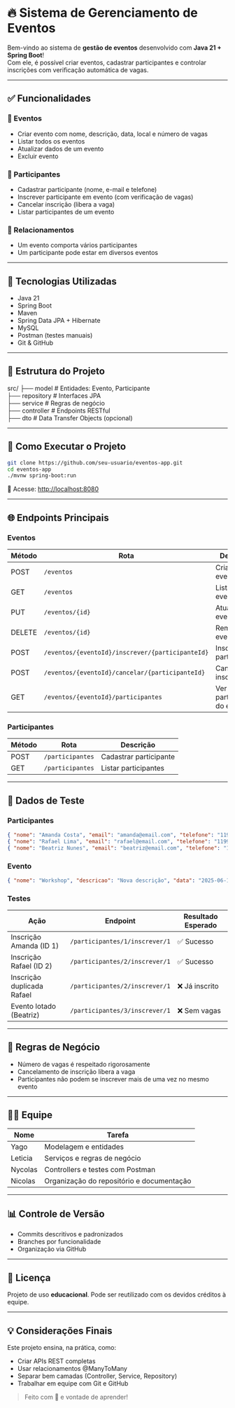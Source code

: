 
# 🔥 Sistema de Gerenciamento de Eventos

Bem-vindo ao sistema de **gestão de eventos** desenvolvido com **Java 21 + Spring Boot**!  
Com ele, é possível criar eventos, cadastrar participantes e controlar inscrições com verificação automática de vagas.

---

## ✅ Funcionalidades

### 📌 Eventos
- Criar evento com nome, descrição, data, local e número de vagas
- Listar todos os eventos
- Atualizar dados de um evento
- Excluir evento

### 👥 Participantes
- Cadastrar participante (nome, e-mail e telefone)
- Inscrever participante em evento (com verificação de vagas)
- Cancelar inscrição (libera a vaga)
- Listar participantes de um evento

### 🔗 Relacionamentos
- Um evento comporta vários participantes
- Um participante pode estar em diversos eventos

---

## 🧱 Tecnologias Utilizadas

- Java 21
- Spring Boot
- Maven
- Spring Data JPA + Hibernate
- MySQL
- Postman (testes manuais)
- Git & GitHub

---

## 📁 Estrutura do Projeto

src/
├── model         # Entidades: Evento, Participante  
├── repository    # Interfaces JPA  
├── service       # Regras de negócio  
├── controller    # Endpoints RESTful  
├── dto           # Data Transfer Objects (opcional)  

---

## 🚀 Como Executar o Projeto

```bash
git clone https://github.com/seu-usuario/eventos-app.git
cd eventos-app
./mvnw spring-boot:run
```

🔗 Acesse: [http://localhost:8080](http://localhost:8080)

---

## 🌐 Endpoints Principais

### Eventos

| Método | Rota                                             | Descrição                   |
| ------ | ------------------------------------------------ | --------------------------- |
| POST   | `/eventos`                                       | Criar novo evento           |
| GET    | `/eventos`                                       | Listar eventos              |
| PUT    | `/eventos/{id}`                                  | Atualizar evento            |
| DELETE | `/eventos/{id}`                                  | Remover evento              |
| POST   | `/eventos/{eventoId}/inscrever/{participanteId}` | Inscrever participante      |
| POST   | `/eventos/{eventoId}/cancelar/{participanteId}`  | Cancelar inscrição          |
| GET    | `/eventos/{eventoId}/participantes`              | Ver participantes do evento |

### Participantes

| Método | Rota             | Descrição              |
| ------ | ---------------- | ---------------------- |
| POST   | `/participantes` | Cadastrar participante |
| GET    | `/participantes` | Listar participantes   |

---

## 🧪 Dados de Teste

### Participantes

```json
{ "nome": "Amanda Costa", "email": "amanda@email.com", "telefone": "1199990001" }
{ "nome": "Rafael Lima", "email": "rafael@email.com", "telefone": "1199990002" }
{ "nome": "Beatriz Nunes", "email": "beatriz@email.com", "telefone": "1199990003" }
```

### Evento

```json
{ "nome": "Workshop", "descricao": "Nova descrição", "data": "2025-06-15", "local": "Auditório Central", "vagas": 2 }
```

### Testes

| Ação                       | Endpoint                       | Resultado Esperado |
| -------------------------- | ------------------------------ | ------------------ |
| Inscrição Amanda (ID 1)    | `/participantes/1/inscrever/1` | ✅ Sucesso          |
| Inscrição Rafael (ID 2)    | `/participantes/2/inscrever/1` | ✅ Sucesso          |
| Inscrição duplicada Rafael | `/participantes/2/inscrever/1` | ❌ Já inscrito      |
| Evento lotado (Beatriz)    | `/participantes/3/inscrever/1` | ❌ Sem vagas        |

---

## 📌 Regras de Negócio

* Número de vagas é respeitado rigorosamente
* Cancelamento de inscrição libera a vaga
* Participantes não podem se inscrever mais de uma vez no mesmo evento

---

## 👨‍💻 Equipe

| Nome    | Tarefa                                    |
| ------- | ----------------------------------------- |
| Yago    | Modelagem e entidades                     |
| Leticia | Serviços e regras de negócio              |
| Nycolas | Controllers e testes com Postman          |
| Nicolas | Organização do repositório e documentação |

---

## 📊 Controle de Versão

* Commits descritivos e padronizados
* Branches por funcionalidade
* Organização via GitHub

---

## 📄 Licença

Projeto de uso **educacional**. Pode ser reutilizado com os devidos créditos à equipe.

---

## 💡 Considerações Finais

Este projeto ensina, na prática, como:

* Criar APIs REST completas
* Usar relacionamentos @ManyToMany
* Separar bem camadas (Controller, Service, Repository)
* Trabalhar em equipe com Git e GitHub

> Feito com 💚 e vontade de aprender!
